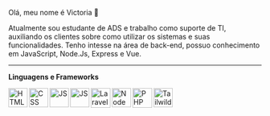 Olá, meu nome é Victoria 👋

Atualmente sou estudante de ADS e trabalho como suporte de TI, auxiliando os clientes sobre como utilizar os sistemas e suas funcionalidades. Tenho intesse na área de back-end, possuo conhecimento em JavaScript, Node.Js, Express e Vue. 

---
**Linguagens e Frameworks**
<div>
<img 
  title="HTML"
  align="left"
  width="38px"
  style="padding-right: 10 px;"
  src="https://cdn.jsdelivr.net/gh/devicons/devicon@latest/icons/html5/html5-original.svg" />

<img
  title="CSS"
  align="left"
  width="38px"
  style="padding-right: 10 px;"
  src="https://cdn.jsdelivr.net/gh/devicons/devicon@latest/icons/css3/css3-original.svg" />

<img 
  title="JS"
  align="left"
  width="38px"
  style="padding-right: 10 px;"
  src="https://cdn.jsdelivr.net/gh/devicons/devicon@latest/icons/javascript/javascript-original.svg" />

<img 
  title="JS"
  align="left"
  width="38px"
  style="padding-right: 10 px;"
  src="https://cdn.jsdelivr.net/gh/devicons/devicon@latest/icons/vuejs/vuejs-original.svg" />


<img 
  title="Laravel"
  align="left"
  width="39px"
  style="padding-right: 10 px;"  
  src="https://cdn.jsdelivr.net/gh/devicons/devicon@latest/icons/laravel/laravel-original.svg" />
  
<img  
  title="Node"
  align="left"
  width="38px"
  style="padding-right: 10 px;"
  src="https://cdn.jsdelivr.net/gh/devicons/devicon@latest/icons/nodejs/nodejs-original-wordmark.svg" />
 
<img 
  title="PHP"
  align="left"
  width="39px"
  style="padding-right: 10 px;"
  src="https://cdn.jsdelivr.net/gh/devicons/devicon@latest/icons/php/php-original.svg" />
  
 
<img
  title="Tailwild"
  align="left"
  width="38px"
  style="padding-right: 10 px;"
  src="https://cdn.jsdelivr.net/gh/devicons/devicon@latest/icons/tailwindcss/tailwindcss-original.svg" />

  

</div>


  
